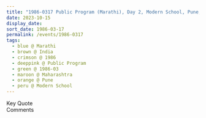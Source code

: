 ```yaml
---
title: "1986-0317 Public Program (Marathi), Day 2, Modern School, Pune, Maharashtra, India"
date: 2023-10-15
display_date: 
sort_date: 1986-03-17
permalink: /events/1986-0317
tags:
  - blue @ Marathi
  - brown @ India
  - crimson @ 1986
  - deeppink @ Public Program
  - green @ 1986-03
  - maroon @ Maharashtra
  - orange @ Pune
  - peru @ Modern School
---
```


<wave-list>
  <list-title color="green" width="75">Key Quote</list-title>
  <list-item color="BlanchedAlmond"  width="200"></list-item>
  <list-item color="Lavender"></list-item>
  <list-item color="BlanchedAlmond"></list-item>
</wave-list>

<br>

<wave-list>
  <list-title color="green" width="75">Comments</list-title>
  <list-item color="BlanchedAlmond"  width="200"></list-item>
  <list-item color="Lavender"></list-item>
  <list-item color="BlanchedAlmond"></list-item>
</wave-list>